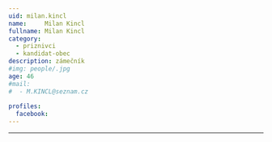 ```yaml
---
uid: milan.kincl
name:     Milan	Kincl
fullname: Milan	Kincl
category:
  - priznivci
  - kandidat-obec
description: zámečník
#img: people/.jpg
age: 46
#mail:
#  - M.KINCL@seznam.cz
 
profiles:
  facebook: 
---
```




---